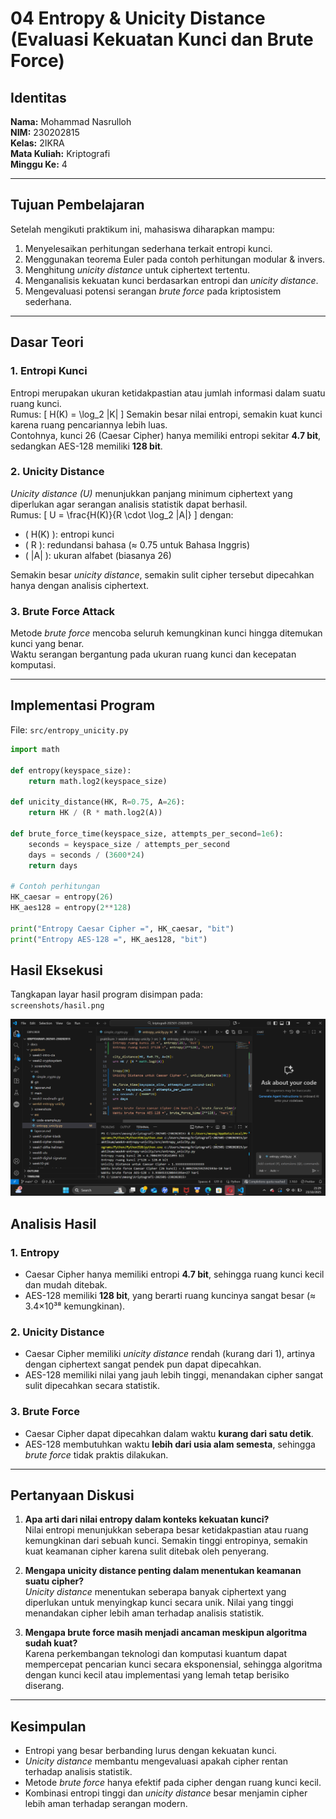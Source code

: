# 04 Entropy & Unicity Distance (Evaluasi Kekuatan Kunci dan Brute Force)

## Identitas
**Nama:** Mohammad Nasrulloh  
**NIM:** 230202815  
**Kelas:** 2IKRA  
**Mata Kuliah:** Kriptografi  
**Minggu Ke:** 4  

---

## Tujuan Pembelajaran
Setelah mengikuti praktikum ini, mahasiswa diharapkan mampu:
1. Menyelesaikan perhitungan sederhana terkait entropi kunci.  
2. Menggunakan teorema Euler pada contoh perhitungan modular & invers.  
3. Menghitung *unicity distance* untuk ciphertext tertentu.  
4. Menganalisis kekuatan kunci berdasarkan entropi dan *unicity distance*.  
5. Mengevaluasi potensi serangan *brute force* pada kriptosistem sederhana.

---

## Dasar Teori

### 1. Entropi Kunci
Entropi merupakan ukuran ketidakpastian atau jumlah informasi dalam suatu ruang kunci.  
Rumus:
\[
H(K) = \log_2 |K|
\]
Semakin besar nilai entropi, semakin kuat kunci karena ruang pencariannya lebih luas.  
Contohnya, kunci 26 (Caesar Cipher) hanya memiliki entropi sekitar **4.7 bit**, sedangkan AES-128 memiliki **128 bit**.

### 2. Unicity Distance
*Unicity distance (U)* menunjukkan panjang minimum ciphertext yang diperlukan agar serangan analisis statistik dapat berhasil.  
Rumus:
\[
U = \frac{H(K)}{R \cdot \log_2 |A|}
\]
dengan:
- \( H(K) \): entropi kunci  
- \( R \): redundansi bahasa (≈ 0.75 untuk Bahasa Inggris)  
- \( |A| \): ukuran alfabet (biasanya 26)

Semakin besar *unicity distance*, semakin sulit cipher tersebut dipecahkan hanya dengan analisis ciphertext.

### 3. Brute Force Attack
Metode *brute force* mencoba seluruh kemungkinan kunci hingga ditemukan kunci yang benar.  
Waktu serangan bergantung pada ukuran ruang kunci dan kecepatan komputasi.

---

## Implementasi Program

File: `src/entropy_unicity.py`

```python
import math

def entropy(keyspace_size):
    return math.log2(keyspace_size)

def unicity_distance(HK, R=0.75, A=26):
    return HK / (R * math.log2(A))

def brute_force_time(keyspace_size, attempts_per_second=1e6):
    seconds = keyspace_size / attempts_per_second
    days = seconds / (3600*24)
    return days

# Contoh perhitungan
HK_caesar = entropy(26)
HK_aes128 = entropy(2**128)

print("Entropy Caesar Cipher =", HK_caesar, "bit")
print("Entropy AES-128 =", HK_aes128, "bit")
```

## Hasil Eksekusi

Tangkapan layar hasil program disimpan pada:  
`screenshots/hasil.png`

![Hasil Eksekusi Program](screenshots/hasil.png)

## Analisis Hasil

### 1. Entropy
- Caesar Cipher hanya memiliki entropi **4.7 bit**, sehingga ruang kunci kecil dan mudah ditebak.  
- AES-128 memiliki **128 bit**, yang berarti ruang kuncinya sangat besar (≈ 3.4×10³⁸ kemungkinan).

### 2. Unicity Distance
- Caesar Cipher memiliki *unicity distance* rendah (kurang dari 1), artinya dengan ciphertext sangat pendek pun dapat dipecahkan.  
- AES-128 memiliki nilai yang jauh lebih tinggi, menandakan cipher sangat sulit dipecahkan secara statistik.

### 3. Brute Force
- Caesar Cipher dapat dipecahkan dalam waktu **kurang dari satu detik**.  
- AES-128 membutuhkan waktu **lebih dari usia alam semesta**, sehingga *brute force* tidak praktis dilakukan.

---

## Pertanyaan Diskusi

1. **Apa arti dari nilai entropy dalam konteks kekuatan kunci?**  
   Nilai entropi menunjukkan seberapa besar ketidakpastian atau ruang kemungkinan dari sebuah kunci. Semakin tinggi entropinya, semakin kuat keamanan cipher karena sulit ditebak oleh penyerang.

2. **Mengapa unicity distance penting dalam menentukan keamanan suatu cipher?**  
   *Unicity distance* menentukan seberapa banyak ciphertext yang diperlukan untuk menyingkap kunci secara unik. Nilai yang tinggi menandakan cipher lebih aman terhadap analisis statistik.

3. **Mengapa brute force masih menjadi ancaman meskipun algoritma sudah kuat?**  
   Karena perkembangan teknologi dan komputasi kuantum dapat mempercepat pencarian kunci secara eksponensial, sehingga algoritma dengan kunci kecil atau implementasi yang lemah tetap berisiko diserang.

---

## Kesimpulan

- Entropi yang besar berbanding lurus dengan kekuatan kunci.  
- *Unicity distance* membantu mengevaluasi apakah cipher rentan terhadap analisis statistik.  
- Metode *brute force* hanya efektif pada cipher dengan ruang kunci kecil.  
- Kombinasi entropi tinggi dan *unicity distance* besar menjamin cipher lebih aman terhadap serangan modern.
